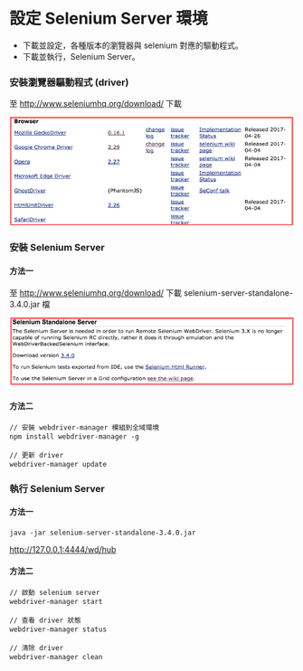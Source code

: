 # 設定 Selenium Server 環境

* 下載並設定，各種版本的瀏覽器與 selenium 對應的驅動程式。
* 下載並執行，Selenium Server。

### 安裝瀏覽器驅動程式 (driver)

至 http://www.seleniumhq.org/download/ 下載

![](assets/browser-drivers.png)

### 安裝 Selenium Server

#### 方法一

至 <http://www.seleniumhq.org/download/> 下載 selenium-server-standalone-3.4.0.jar 檔

![](assets/selenium-standalone-server-download.png)

#### 方法二

```
// 安裝 webdriver-manager 模組到全域環境
npm install webdriver-manager -g

// 更新 driver
webdriver-manager update
```

### 執行 Selenium Server

#### 方法一

```
java -jar selenium-server-standalone-3.4.0.jar
```

<http://127.0.0.1:4444/wd/hub>

#### 方法二

```
// 啟動 selenium server
webdriver-manager start

// 查看 driver 狀態
webdriver-manager status

// 清除 driver
webdriver-manager clean
```
